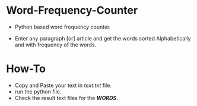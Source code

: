 # Word-Frequency-Counter
* Python based word frequency counter.

* Enter any paragraph [or] article and get the words sorted Alphabetically and with frequency of the words.

# How-To
* Copy and Paste your text in *text.txt* file.
* run the python file.
* Check the result text files for the **_WORDS_**. 
